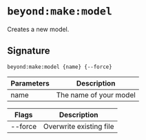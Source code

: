# `beyond:make:model`
Creates a new model.

## Signature
`beyond:make:model {name} {--force}`

| Parameters | Description            |
|------------|------------------------|
| name       | The name of your model |

| Flags   | Description             |
|---------|-------------------------|
| --force | Overwrite existing file |

